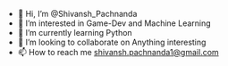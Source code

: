 - 👋 Hi, I’m @Shivansh_Pachnanda
- 👀 I’m interested in Game-Dev and Machine Learning
- 🌱 I’m currently learning Python
- 💞️ I’m looking to collaborate on Anything interesting
- 📫 How to reach me shivansh.pachnanda1@gmail.com

<!---
KahnSlaver/KahnSlaver is a ✨ special ✨ repository because its `README.md` (this file) appears on your GitHub profile.
You can click the Preview link to take a look at your changes.
--->
